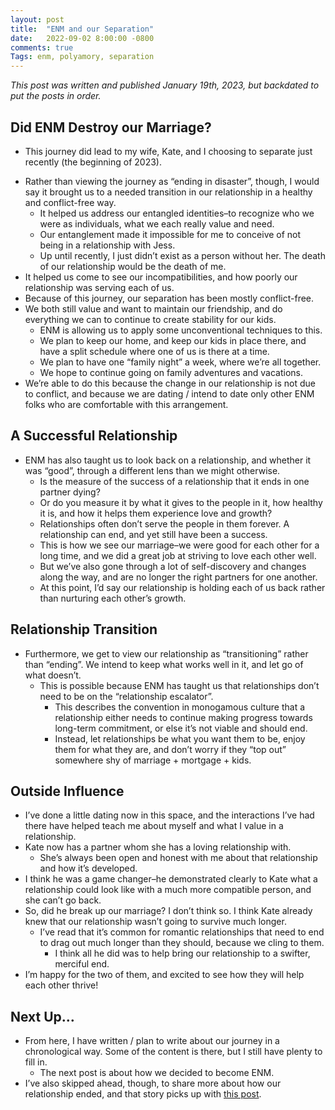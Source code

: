 ```yaml
---
layout: post
title:  "ENM and our Separation"
date:   2022-09-02 8:00:00 -0800
comments: true
Tags: enm, polyamory, separation
---
```


_This post was written and published January 19th, 2023, but backdated to put the posts in order._

## Did ENM Destroy our Marriage?

* This journey did lead to my wife, Kate, and I choosing to separate just recently (the beginning of 2023).

<!--excerpt-->

* Rather than viewing the journey as “ending in disaster”, though, I would say it brought us to a needed transition in our relationship in a healthy and conflict-free way. 
    * It helped us address our entangled identities–to recognize who we were as individuals, what we each really value and need.
    * Our entanglement made it impossible for me to conceive of not being in a relationship with Jess. 
    * Up until recently, I just didn’t exist as a person without her. The death of our relationship would be the death of me.
* It helped us come to see our incompatibilities, and how poorly our relationship was serving each of us.
* Because of this journey, our separation has been mostly conflict-free. 
* We both still value and want to maintain our friendship, and do everything we can to continue to create stability for our kids.
    * ENM is allowing us to apply some unconventional techniques to this. 
    * We plan to keep our home, and keep our kids in place there, and have a split schedule where one of us is there at a time.
    * We plan to have one “family night” a week, where we’re all together.
    * We hope to continue going on family adventures and vacations.
* We’re able to do this because the change in our relationship is not due to conflict, and because we are dating / intend to date only other ENM folks who are comfortable with this arrangement.

## A Successful Relationship

* ENM has also taught us to look back on a relationship, and whether it was “good”, through a different lens than we might otherwise.
    * Is the measure of the success of a relationship that it ends in one partner dying? 
    * Or do you measure it by what it gives to the people in it, how healthy it is, and how it helps them experience love and growth?
    * Relationships often don’t serve the people in them forever. A relationship can end, and yet still have been a success. 
    * This is how we see our marriage–we were good for each other for a long time, and we did a great job at striving to love each other well.
    * But we’ve also gone through a lot of self-discovery and changes along the way, and are no longer the right partners for one another. 
    * At this point, I’d say our relationship is holding each of us back rather than nurturing each other’s growth.

## Relationship Transition

* Furthermore, we get to view our relationship as “transitioning” rather than “ending”. We intend to keep what works well in it, and let go of what doesn’t. 
    * This is possible because ENM has taught us that relationships don’t need to be on the “relationship escalator”. 
        * This describes the convention in monogamous culture that a relationship either needs to continue making progress towards long-term commitment, or else it’s not viable and should end.
        * Instead, let relationships be what you want them to be, enjoy them for what they are, and don’t worry if they “top out” somewhere shy of marriage + mortgage + kids.

## Outside Influence


* I’ve done a little dating now in this space, and the interactions I’ve had there have helped teach me about myself and what I value in a relationship.
* Kate now has a partner whom she has a loving relationship with.
   * She’s always been open and honest with me about that relationship and how it’s developed.
* I think he was a game changer–he demonstrated clearly to Kate what a relationship could look like with a much more compatible person, and she can’t go back.
* So, did he break up our marriage? I don’t think so. I think Kate already knew that our relationship wasn’t going to survive much longer.
    * I’ve read that it’s common for romantic relationships that need to end to drag out much longer than they should, because we cling to them.
         * I think all he did was to help bring our relationship to a swifter, merciful end.
* I’m happy for the two of them, and excited to see how they will help each other thrive!


## Next Up…

* From here, I have written / plan to write about our journey in a chronological way. Some of the content is there, but I still have plenty to fill in. 
    * The next post is about how we decided to become ENM.
* I’ve also skipped ahead, though, to share more about how our relationship ended, and that story picks up with [this post](https://ryandonovanenm.github.io/2023/01/04/our-decision-to-separate/). 



